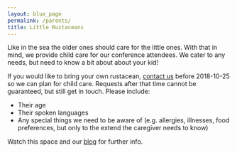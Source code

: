 ```yaml
---
layout: blue_page
permalink: /parents/
title: Little Rustaceans
---
```


Like in the sea the older ones should care for the little ones. With that in mind, we provide child care for our conference attendees. We cater to any needs, but need to know a bit about about your kid!

If you would like to bring your own rustacean, [contact us](mailto:team@rustfest.eu?subject=Child%20care%20in%20Rome) before 2018-10-25 so we can plan for child care. Requests after that time cannot be guaranteed, but still get in touch. Please include:

* Their age
* Their spoken languages
* Any special things we need to be aware of (e.g. allergies, illnesses, food preferences, but only to the extend the caregiver needs to know)

Watch this space and our [blog](https://blog.rustfest.eu) for further info.
